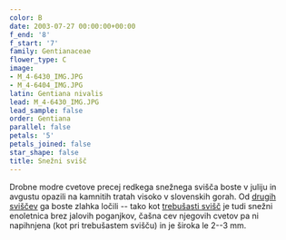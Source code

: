 ```yaml
---
color: B
date: 2003-07-27 00:00:00+00:00
f_end: '8'
f_start: '7'
family: Gentianaceae
flower_type: C
image:
- M_4-6430_IMG.JPG
- M_4-6404_IMG.JPG
latin: Gentiana nivalis
lead: M_4-6430_IMG.JPG
lead_sample: false
order: Gentiana
parallel: false
petals: '5'
petals_joined: false
star_shape: false
title: Snežni svišč
---
```

Drobne modre cvetove precej redkega snežnega svišča boste v juliju in avgustu opazili na kamnitih tratah visoko v slovenskih gorah. Od [drugih sviščev](../genus/gentiana/) ga boste zlahka ločili -- tako kot [trebušasti svišč](../gentianautriculosa/) je tudi snežni enoletnica brez jalovih poganjkov, čašna cev njegovih cvetov pa ni napihnjena (kot pri trebušastem svišču) in je široka le 2--3 mm.
